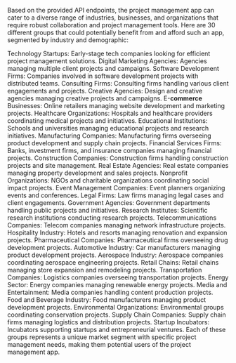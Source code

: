 Based on the provided API endpoints, the project management app can cater to a diverse range of industries, businesses, and organizations that require robust collaboration and project management tools. Here are 30 different groups that could potentially benefit from and afford such an app, segmented by industry and demographic:

Technology Startups: Early-stage tech companies looking for efficient project management solutions.
Digital Marketing Agencies: Agencies managing multiple client projects and campaigns.
Software Development Firms: Companies involved in software development projects with distributed teams.
Consulting Firms: Consulting firms handling various client engagements and projects.
Creative Agencies: Design and creative agencies managing creative projects and campaigns.
E-**commerce** Businesses: Online retailers managing website development and marketing projects.
Healthcare Organizations: Hospitals and healthcare providers coordinating medical projects and initiatives.
Educational Institutions: Schools and universities managing educational projects and research initiatives.
Manufacturing Companies: Manufacturing firms overseeing product development and supply chain projects.
Financial Services Firms: Banks, investment firms, and insurance companies managing financial projects.
Construction Companies: Construction firms handling construction projects and site management.
Real Estate Agencies: Real estate companies managing property development and sales projects.
Nonprofit Organizations: NGOs and charitable organizations coordinating social impact projects.
Event Management Companies: Event planners organizing events and conferences.
Legal Firms: Law firms managing legal cases and client engagements.
Government Agencies: Government departments handling public projects and initiatives.
Research Institutes: Scientific research institutions conducting research projects.
Telecommunications Companies: Telecom companies managing network infrastructure projects.
Hospitality Industry: Hotels and resorts managing renovation and expansion projects.
Pharmaceutical Companies: Pharmaceutical firms overseeing drug development projects.
Automotive Industry: Car manufacturers managing product development projects.
Aerospace Industry: Aerospace companies coordinating aerospace engineering projects.
Retail Chains: Retail chains managing store expansion and remodeling projects.
Transportation Companies: Logistics companies overseeing transportation projects.
Energy Sector: Energy companies managing renewable energy projects.
Media and Entertainment: Media companies handling content production projects.
Food and Beverage Industry: Food manufacturers managing product development projects.
Environmental Organizations: Environmental groups coordinating conservation projects.
Supply Chain Companies: Supply chain firms managing logistics and distribution projects.
Startup Incubators: Incubators supporting startups and entrepreneurial ventures.
Each of these groups represents a unique market segment with specific project management needs, making them potential users of the project management app.





